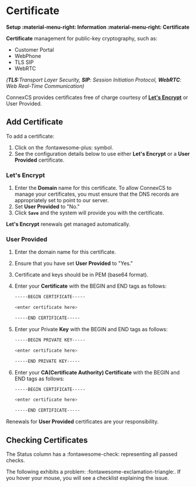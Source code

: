 # Certificate

**Setup :material-menu-right: Information :material-menu-right: Certificate**

**Certificate** management for public-key cryptography, such as:

* Customer Portal
* WebPhone
* TLS SIP  
* WebRTC

*(**TLS**:Transport Layer Security, **SIP**: Session Initiation Protocol, **WebRTC**: Web Real-Time Communication)*

ConnexCS provides certificates free of charge courtesy of **[Let's Encrypt](https://letsencrypt.org/)** or User Provided.

## Add Certificate

To add a certificate:

1. Click on the :fontawesome-plus: symbol.
2. See the configuration details below to use either **Let's Encrypt** or a **User Provided** certificate.

### Let's Encrypt

1. Enter the **Domain** name for this certificate. To allow ConnexCS to manage your certificates, you must ensure that the DNS records are appropriately set to point to our server.
2. Set **User Provided** to "No."
3. Click **`Save`** and the system will provide you with the certificate.

**Let's Encrypt** renewals get  managed automatically.

### User Provided

1. Enter the domain name for this certificate.
2. Ensure that you have set **User Provided** to "Yes."
3. Certificate and keys should be in PEM (base64 format).
4. Enter your **Certificate** with the BEGIN and END tags as follows:

    ```bash
    -----BEGIN CERTIFICATE-----

    <enter certificate here>

    -----END CERTIFICATE-----
    ```

5. Enter your Private **Key** with the BEGIN and END tags as follows:

    ```bash
    -----BEGIN PRIVATE KEY-----

    <enter certificate here>

    -----END PRIVATE KEY-----
    ```

6. Enter your **CA(Certificate Authority) Certificate** with the BEGIN and END tags as follows:

    ```bash
    -----BEGIN CERTIFICATE-----

    <enter certificate here>

    -----END CERTIFICATE-----
    ```

Renewals for **User Provided** certificates are your responsibility.

## Checking Certificates

The Status column has a :fontawesome-check: representing all passed checks.

The following exhibits a problem:
:fontawesome-exclamation-triangle:. If you hover your mouse, you will see a checklist explaining the issue.
